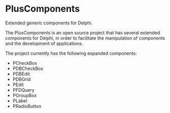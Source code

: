 # PlusComponents
Extended generic components for Delphi.

The PlusComponents is an open source project that has several extended components for Delphi, in order to facilitate the manipulation of components and the development of applications.

The project currently has the following expanded components:
- PCheckBox
- PDBCheckBox
- PDBEdit
- PDBGrid
- PEdit
- PFDQuery
- PGroupBox
- PLabel
- PRadioButton
